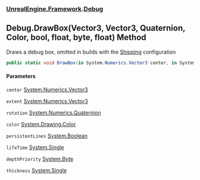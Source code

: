 ### [UnrealEngine.Framework](UnrealEngine_Framework.md 'UnrealEngine.Framework').[Debug](Debug.md 'UnrealEngine.Framework.Debug')
## Debug.DrawBox(Vector3, Vector3, Quaternion, Color, bool, float, byte, float) Method
Draws a debug box, omitted in builds with the <a href="https://docs.unrealengine.com/en-US/Programming/Development/BuildConfigurations/index.html#buildconfigurationdescriptions">Shipping</a> configuration  
```csharp
public static void DrawBox(in System.Numerics.Vector3 center, in System.Numerics.Vector3 extent, in System.Numerics.Quaternion rotation, System.Drawing.Color color, bool persistentLines=false, float lifeTime=-1f, byte depthPriority=0, float thickness=0f);
```
#### Parameters
<a name='UnrealEngine_Framework_Debug_DrawBox(System_Numerics_Vector3_System_Numerics_Vector3_System_Numerics_Quaternion_System_Drawing_Color_bool_float_byte_float)_center'></a>
`center` [System.Numerics.Vector3](https://docs.microsoft.com/en-us/dotnet/api/System.Numerics.Vector3 'System.Numerics.Vector3')  
  
<a name='UnrealEngine_Framework_Debug_DrawBox(System_Numerics_Vector3_System_Numerics_Vector3_System_Numerics_Quaternion_System_Drawing_Color_bool_float_byte_float)_extent'></a>
`extent` [System.Numerics.Vector3](https://docs.microsoft.com/en-us/dotnet/api/System.Numerics.Vector3 'System.Numerics.Vector3')  
  
<a name='UnrealEngine_Framework_Debug_DrawBox(System_Numerics_Vector3_System_Numerics_Vector3_System_Numerics_Quaternion_System_Drawing_Color_bool_float_byte_float)_rotation'></a>
`rotation` [System.Numerics.Quaternion](https://docs.microsoft.com/en-us/dotnet/api/System.Numerics.Quaternion 'System.Numerics.Quaternion')  
  
<a name='UnrealEngine_Framework_Debug_DrawBox(System_Numerics_Vector3_System_Numerics_Vector3_System_Numerics_Quaternion_System_Drawing_Color_bool_float_byte_float)_color'></a>
`color` [System.Drawing.Color](https://docs.microsoft.com/en-us/dotnet/api/System.Drawing.Color 'System.Drawing.Color')  
  
<a name='UnrealEngine_Framework_Debug_DrawBox(System_Numerics_Vector3_System_Numerics_Vector3_System_Numerics_Quaternion_System_Drawing_Color_bool_float_byte_float)_persistentLines'></a>
`persistentLines` [System.Boolean](https://docs.microsoft.com/en-us/dotnet/api/System.Boolean 'System.Boolean')  
  
<a name='UnrealEngine_Framework_Debug_DrawBox(System_Numerics_Vector3_System_Numerics_Vector3_System_Numerics_Quaternion_System_Drawing_Color_bool_float_byte_float)_lifeTime'></a>
`lifeTime` [System.Single](https://docs.microsoft.com/en-us/dotnet/api/System.Single 'System.Single')  
  
<a name='UnrealEngine_Framework_Debug_DrawBox(System_Numerics_Vector3_System_Numerics_Vector3_System_Numerics_Quaternion_System_Drawing_Color_bool_float_byte_float)_depthPriority'></a>
`depthPriority` [System.Byte](https://docs.microsoft.com/en-us/dotnet/api/System.Byte 'System.Byte')  
  
<a name='UnrealEngine_Framework_Debug_DrawBox(System_Numerics_Vector3_System_Numerics_Vector3_System_Numerics_Quaternion_System_Drawing_Color_bool_float_byte_float)_thickness'></a>
`thickness` [System.Single](https://docs.microsoft.com/en-us/dotnet/api/System.Single 'System.Single')  
  
